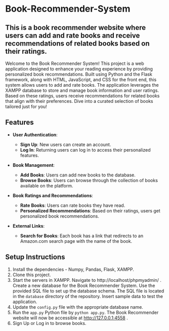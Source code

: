 # Book-Recommender-System

## This is a book recommender website where users can add and rate books and receive recommendations of related books based on their ratings.

Welcome to the Book Recommender System! This project is a web application designed to enhance your reading experience by providing personalized book recommendations. Built using Python and the Flask framework, along with HTML, JavaScript, and CSS for the front end, this system allows users to add and rate books. The application leverages the XAMPP database to store and manage book information and user ratings. Based on these ratings, users receive recommendations for related books that align with their preferences. Dive into a curated selection of books tailored just for you!

## Features

- **User Authentication**:
  - **Sign Up**: New users can create an account.
  - **Log In**: Returning users can log in to access their personalized features.

- **Book Management**:
  - **Add Books**: Users can add new books to the database.
  - **Browse Books**: Users can browse through the collection of books available on the platform.

- **Book Ratings and Recommendations**:
  - **Rate Books**: Users can rate books they have read.
  - **Personalized Recommendations**: Based on their ratings, users get personalized book recommendations.

- **External Links**:
  - **Search for Books**: Each book has a link that redirects to an Amazon.com search page with the name of the book.


## Setup Instructions

1. Install the dependencies - Numpy, Pandas, Flask, XAMPP.
2. Clone this project.
3. Start the servers in XAMPP. Navigate to http://localhost/phpmyadmin/ . Create a new database for the Book Recommender System. Use the provided SQL file to set up the database schema. The SQL file is located in the `database` directory of the repository. Insert sample data to test the application.
4. Update the `config.py` file with the appropriate database name.
5. Run the `app.py` Python file by ```python app.py```. The Book Recommender website will now be accessible at  http://127.0.0.1:4558 .
6. Sign Up or Log in to browse books.
